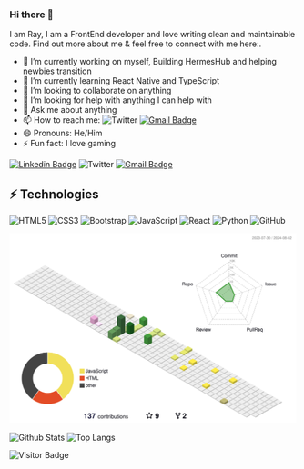 ### Hi there 👋

I am Ray, I am a FrontEnd developer and love writing clean and maintainable code. Find out more about me & feel free to connect with me here:.

- 🔭 I’m currently working on myself, Building HermesHub and helping newbies transition
- 🌱 I’m currently learning React Native and TypeScript
- 👯 I’m looking to collaborate on anything 
- 🤔 I’m looking for help with anything I can help with
- 💬 Ask me about anything 
- 📫 How to reach me: ![Twitter](https://img.shields.io/badge/Twitter-%231DA1F2.svg?style=for-the-badge&logo=Twitter&logoColor=white&link=https://www.twitter.com/thatdegendev/)
[![Gmail Badge](https://img.shields.io/badge/-thatdegendev@gmail.com-c14438?style=flat-square&logo=Gmail&logoColor=white&link=mailto:alameenthetechrat@gmail.com)](mailto:thatdegendev@gmail.com)
- 😄 Pronouns: He/Him
- ⚡ Fun fact: I love gaming

[![Linkedin Badge](https://img.shields.io/badge/-thetechrat-blue?style=flat-square&logo=Linkedin&logoColor=white&link=https://www.linkedin.com/in/thetechrat/)](https://www.linkedin.com/in/thetechrat/)
![Twitter](https://img.shields.io/badge/Twitter-%231DA1F2.svg?style=for-the-badge&logo=Twitter&logoColor=white&link=https://www.twitter.com/thetechrat/)
[![Gmail Badge](https://img.shields.io/badge/-alameenthetechrat@gmail.com-c14438?style=flat-square&logo=Gmail&logoColor=white&link=mailto:alameenthetechrat@gmail.com)](mailto:alameenthetechrat@gmail.com)

## ⚡ Technologies

![HTML5](https://img.shields.io/badge/-HTML5-E34F26?style=flat-square&logo=html5&logoColor=white)
![CSS3](https://img.shields.io/badge/-CSS3-1572B6?style=flat-square&logo=css3)
![Bootstrap](https://img.shields.io/badge/-Bootstrap-563D7C?style=flat-square&logo=bootstrap)
![JavaScript](https://img.shields.io/badge/-JavaScript-black?style=flat-square&logo=javascript)
![React](https://img.shields.io/badge/-React-black?style=flat-square&logo=react)
![Python](https://img.shields.io/badge/-Python-black?style=flat-square&logo=Python)
![GitHub](https://img.shields.io/badge/-GitHub-181717?style=flat-square&logo=github)

<!-- [![Ashutosh's github activity graph](https://activity-graph.herokuapp.com/graph?username=thetechrat&theme=react-dark)](https://github.com/ashutosh00710/github-readme-activity-graph) -->
![](./profile-3d-contrib/profile-south-season-animate.svg)


![Github Stats](https://github-readme-stats.vercel.app/api?username=thetechrat&count_private=true&show_icons=true&include_all_commits=true)
![Top Langs](https://github-readme-stats.vercel.app/api/top-langs/?username=thetechrat&hide=TeX&layout=compact)

![Visitor Badge](https://visitor-badge.laobi.icu/badge?page_id=thetechrat.thetechrat)
